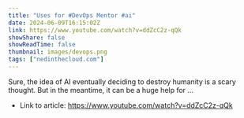 ```yaml
---
title: "Uses for #DevOps Mentor #ai"
date: 2024-06-09T16:15:02Z
link: https://www.youtube.com/watch?v=ddZcC2z-qQk
showShare: false
showReadTime: false
thumbnail: images/devops.png
tags: ["nedinthecloud.com"]
---
```

Sure, the idea of AI eventually deciding to destroy humanity is a scary thought. But in the meantime, it can be a huge help for ...

- Link to article: https://www.youtube.com/watch?v=ddZcC2z-qQk
